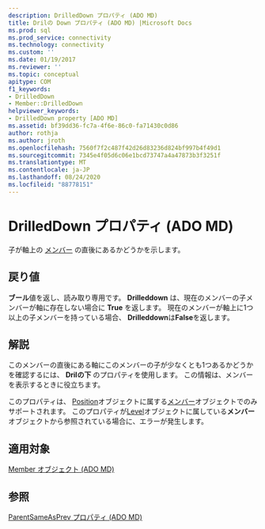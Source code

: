 ```yaml
---
description: DrilledDown プロパティ (ADO MD)
title: Drilの Down プロパティ (ADO MD) |Microsoft Docs
ms.prod: sql
ms.prod_service: connectivity
ms.technology: connectivity
ms.custom: ''
ms.date: 01/19/2017
ms.reviewer: ''
ms.topic: conceptual
apitype: COM
f1_keywords:
- DrilledDown
- Member::DrilledDown
helpviewer_keywords:
- DrilledDown property [ADO MD]
ms.assetid: bf39dd36-fc7a-4f6e-86c0-fa71430c0d86
author: rothja
ms.author: jroth
ms.openlocfilehash: 7560f7f2c487f42d26d83236d824bf997b4f49d1
ms.sourcegitcommit: 7345e4f05d6c06e1bcd73747a4a47873b3f3251f
ms.translationtype: MT
ms.contentlocale: ja-JP
ms.lasthandoff: 08/24/2020
ms.locfileid: "88778151"
---
```

# <a name="drilleddown-property-ado-md"></a>DrilledDown プロパティ (ADO MD)
子が軸上の [メンバー](./member-object-ado-md.md) の直後にあるかどうかを示します。  
  
## <a name="return-values"></a>戻り値  
 **ブール**値を返し、読み取り専用です。 **Drilleddown** は、現在のメンバーの子メンバーが軸に存在しない場合に **True** を返します。 現在のメンバーが軸上に1つ以上の子メンバーを持っている場合、 **Drilleddown**は**False**を返します。  
  
## <a name="remarks"></a>解説  
 このメンバーの直後にある軸にこのメンバーの子が少なくとも1つあるかどうかを確認するには、 **Drilの下** のプロパティを使用します。 この情報は、メンバーを表示するときに役立ちます。  
  
 このプロパティは、 [Position](./position-object-ado-md.md)オブジェクトに属する[メンバー](./member-object-ado-md.md)オブジェクトでのみサポートされます。 このプロパティが[Level](./level-object-ado-md.md)オブジェクトに属している**メンバー**オブジェクトから参照されている場合に、エラーが発生します。  
  
## <a name="applies-to"></a>適用対象  
 [Member オブジェクト (ADO MD)](./member-object-ado-md.md)  
  
## <a name="see-also"></a>参照  
 [ParentSameAsPrev プロパティ (ADO MD)](./parentsameasprev-property-ado-md.md)